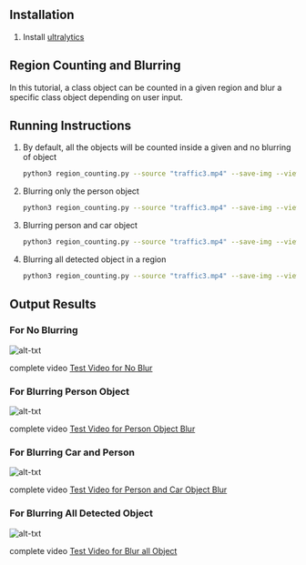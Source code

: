 ## Installation
1. Install [ultralytics](https://docs.ultralytics.com/quickstart/)

## Region Counting and Blurring
In this tutorial, a class object can be counted in a given region and blur a specific class object depending on user input.

## Running Instructions
1. By default, all the objects will be counted inside a given and no blurring of object
   ```bash
   python3 region_counting.py --source "traffic3.mp4" --save-img --view-img --device 0
   ```
2. Blurring only the person object
   ```bash
   python3 region_counting.py --source "traffic3.mp4" --save-img --view-img --device 0 --blur-class person
   ```
3. Blurring person and car object
   ```bash
   python3 region_counting.py --source "traffic3.mp4" --save-img --view-img --device 0 --blur-class person,car
   ```
4. Blurring all detected object in a region
   ```bash
   python3 region_counting.py --source "traffic3.mp4" --save-img --view-img --device 0 --blur-class ALL
   ```
      
## Output Results
### For No Blurring
![alt-txt](no_blur.gif)

complete video
[Test Video for No Blur](https://drive.google.com/file/d/103iMTAyS43c7WpTJSubGDx-YfqakS2PM/view?usp=sharing)
### For Blurring Person Object
![alt-txt](blur_person.gif)

complete video
[Test Video for Person Object Blur](https://drive.google.com/file/d/1Np89A1yAXgi4duxPhO5BqpIlxXYlWdac/view?usp=sharing)
### For Blurring Car and Person
![alt-txt](blur_person_car.gif)

complete video
[Test Video for Person and Car Object Blur](https://drive.google.com/file/d/1cLnEOZdHCVDd1vEJBmKUJ6F6vgjCJfgU/view?usp=sharing)
### For Blurring All Detected Object
![alt-txt](blur_all.gif)

complete video
[Test Video for Blur all Object](https://drive.google.com/file/d/1RZTFqVnYbRDxC8FYhR6kOho9tcmigwh7/view?usp=sharing)
